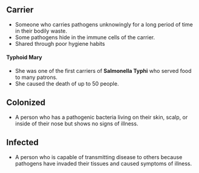 
## Carrier

* Someone who carries pathogens unknowingly for a long period of time in their bodily waste.
* Some pathogens hide in the immune cells of the carrier.
* Shared through poor hygiene habits

#### Typhoid Mary
* She was one of the first carriers of **Salmonella Typhi** who served food to many patrons.
* She caused the death of up to 50 people.

## Colonized

* A person who has a pathogenic bacteria living on their skin, scalp, or inside of their nose but shows no signs of illness.

## Infected

* A person who is capable of transmitting disease to others because pathogens have invaded their tissues and caused symptoms of illness.


